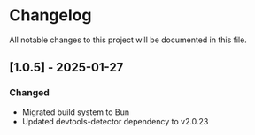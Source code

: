 # Changelog

All notable changes to this project will be documented in this file.

## [1.0.5] - 2025-01-27

### Changed

- Migrated build system to Bun
- Updated devtools-detector dependency to v2.0.23
